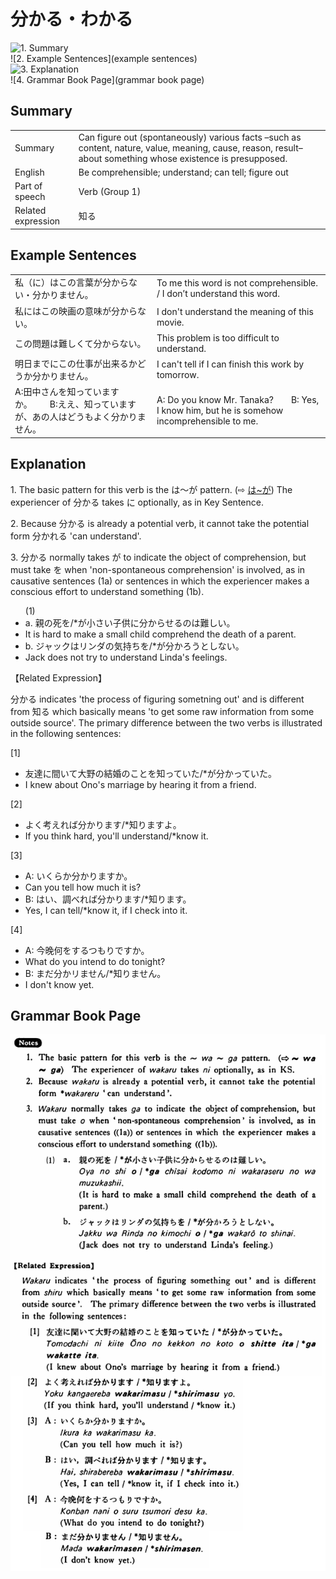 # 分かる・わかる

![1. Summary](summary)<br>
![2. Example Sentences](example sentences)<br>
![3. Explanation](explanation)<br>
![4. Grammar Book Page](grammar book page)<br>


## Summary

<table><tr>   <td>Summary</td>   <td>Can figure out (spontaneously) various facts –such as content, nature, value, meaning, cause, reason, result– about something whose existence is presupposed.</td></tr><tr>   <td>English</td>   <td>Be comprehensible; understand; can tell; figure out</td></tr><tr>   <td>Part of speech</td>   <td>Verb (Group 1)</td></tr><tr>   <td>Related expression</td>   <td>知る</td></tr></table>

## Example Sentences

<table><tr>   <td>私（に）はこの言葉が分からない・分かりません。</td>   <td>To me this word is not comprehensible. / I don’t understand this word.</td></tr><tr>   <td>私にはこの映画の意味が分からない。</td>   <td>I don't understand the meaning of this movie.</td></tr><tr>   <td>この問題は難しくて分からない。</td>   <td>This problem is too difficult to understand.</td></tr><tr>   <td>明日までにこの仕事が出来るかどうか分かりません。</td>   <td>I can't tell if I can finish this work by tomorrow.</td></tr><tr>   <td>A:田中さんを知っていますか。  B:ええ、知っていますが、あの人はどうもよく分かりません。</td>   <td>A: Do you know Mr. Tanaka?&emsp;&emsp;B: Yes, I know him, but he is somehow incomprehensible to me.</td></tr></table>

## Explanation

<p>1. The basic pattern for this verb is the は～が pattern. (⇨ <a href="#㊦ は～が">は~が</a>) The experiencer of <span class="cloze">分かる</span> takes に optionally, as in Key Sentence.</p>  <p>2. Because <span class="cloze">分かる</span> is already a potential verb, it cannot take the potential form 分かれる 'can understand'.</p>  <p>3. <span class="cloze">分かる</span> normally takes が to indicate the object of comprehension, but must take を when 'non-spontaneous comprehension' is involved, as in causative sentences (1a) or sentences in which the experiencer makes a conscious effort to understand something (1b).</p>  <ul>(1) <li>a. 親の死を/*が小さい子供に<span class="cloze">分からせる</span>のは難しい。</li> <li>It is hard to make a small child comprehend the death of a parent.</li> <div class="divide"></div> <li>b. ジャックはリンダの気持ちを/*が<span class="cloze">分かろう</span>としない。</li> <li>Jack does not try to understand Linda's feelings.</li> </ul>  <p>【Related Expression】</p>  <p><span class="cloze">分かる</span> indicates 'the process of figuring sometning out' and is different from 知る which basically means 'to get some raw information from some outside source'. The primary difference between the two verbs is illustrated in the following sentences:</p>  <p>[1]</p>  <ul> <li>友達に間いて大野の結婚のことを知っていた/*が<span class="cloze">分かっていた</span>。</li> <li>I knew about Ono's marriage by hearing it from a friend.</li> </ul>  <p>[2]</p>  <ul> <li>よく考えれば<span class="cloze">分かります</span>/*知りますよ。</li> <li>If you think hard, you'll understand/*know it.</li> </ul>  <p>[3]</p>  <ul> <li>A: いくらか<span class="cloze">分かりますか</span>。</li> <li>Can you tell how much it is?</li> <div class="divide"></div> <li>B: はい、調べれば<span class="cloze">分かります</span>/*知ります。</li> <li>Yes, I can tell/*know it, if I check into it.</li> </ul>  <p>[4]</p>  <ul> <li>A: 今晚何をするつもりですか。</li> <li>What do you intend to do tonight?</li> <div class="divide"></div> <li>B: まだ<span class="cloze">分かリません</span>/*知りません。</li> <li>I don't know yet.</li> </ul>

## Grammar Book Page

![](../img/Basic分かる.png)

